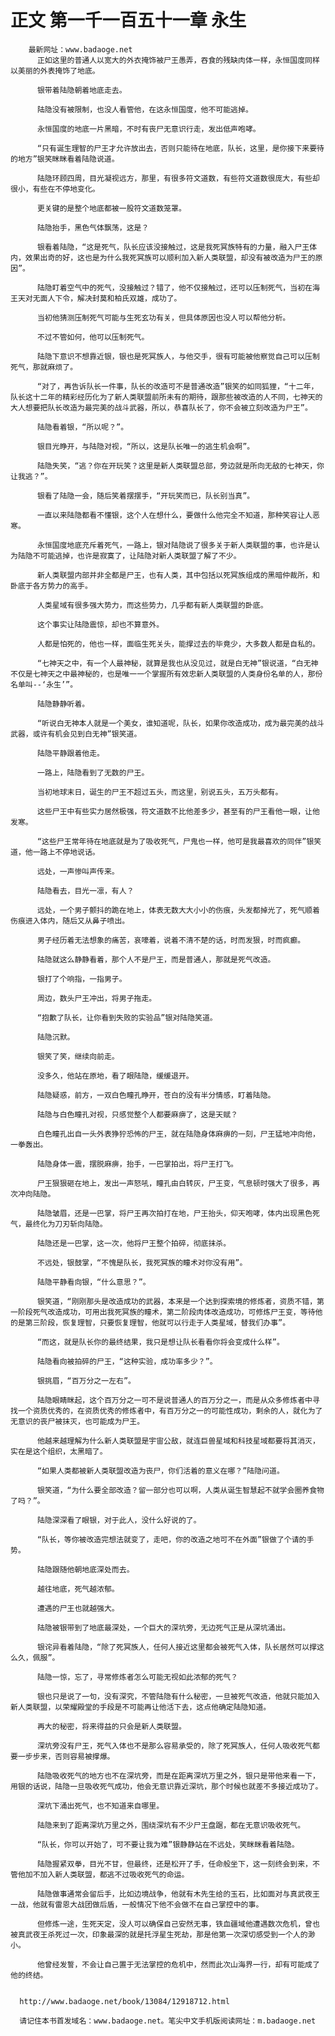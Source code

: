 # 正文 第一千一百五十一章 永生
        最新网址：www.badaoge.net
          正如这里的普通人以宽大的外衣掩饰被尸王愚弄，吞食的残缺肉体一样，永恒国度同样以美丽的外表掩饰了地底。
      
          银带着陆隐朝着地底走去。
      
          陆隐没有被限制，也没人看管他，在这永恒国度，他不可能逃掉。
      
          永恒国度的地底一片黑暗，不时有丧尸无意识行走，发出低声咆哮。
      
          “只有诞生理智的尸王才允许放出去，否则只能待在地底，队长，这里，是你接下来要待的地方”银笑眯眯看着陆隐说道。
      
          陆隐环顾四周，目光凝视远方，那里，有很多符文道数，有些符文道数很庞大，有些却很小，有些在不停地变化。
      
          更关键的是整个地底都被一股符文道数笼罩。
      
          陆隐抬手，黑色气体飘荡，这是？
      
          银看着陆隐，“这是死气，队长应该没接触过，这是我死冥族特有的力量，融入尸王体内，效果出奇的好，这也是为什么我死冥族可以顺利加入新人类联盟，却没有被改造为尸王的原因”。
      
          陆隐盯着空气中的死气，没接触过？错了，他不仅接触过，还可以压制死气，当初在海王天对无面人下令，解决封莫和柏氏双雄，成功了。
      
          当初他猜测压制死气可能与生死玄功有关，但具体原因也没人可以帮他分析。
      
          不过不管如何，他可以压制死气。
      
          陆隐下意识不想靠近银，银也是死冥族人，与他交手，很有可能被他察觉自己可以压制死气，那就麻烦了。
      
          “对了，再告诉队长一件事，队长的改造可不是普通改造”银笑的如同狐狸，“十二年，队长这十二年的精彩经历化为了新人类联盟前所未有的期待，跟那些被改造的人不同，七神天的大人想要把队长改造为最完美的战斗武器，所以，恭喜队长了，你不会被立刻改造为尸王”。
      
          陆隐看着银，“所以呢？”。
      
          银目光睁开，与陆隐对视，“所以，这是队长唯一的逃生机会啊”。
      
          陆隐失笑，“逃？你在开玩笑？这里是新人类联盟总部，旁边就是所向无敌的七神天，你让我逃？”。
      
          银看了陆隐一会，随后笑着摆摆手，“开玩笑而已，队长别当真”。
      
          一直以来陆隐都看不懂银，这个人在想什么，要做什么他完全不知道，那种笑容让人恶寒。
      
          永恒国度地底充斥着死气，一路上，银对陆隐说了很多关于新人类联盟的事，也许是认为陆隐不可能逃掉，也许是寂寞了，让陆隐对新人类联盟了解了不少。
      
          新人类联盟内部并非全都是尸王，也有人类，其中包括以死冥族组成的黑暗仲裁所，和卧底于各方势力的高手。
      
          人类星域有很多强大势力，而这些势力，几乎都有新人类联盟的卧底。
      
          这个事实让陆隐震惊，却也不算意外。
      
          人都是怕死的，他也一样，面临生死关头，能撑过去的毕竟少，大多数人都是自私的。
      
          “七神天之中，有一个人最神秘，就算是我也从没见过，就是白无神”银说道，“白无神不仅是七神天之中最神秘的，也是唯一一个掌握所有效忠新人类联盟的人类身份名单的人，那份名单叫--‘永生’”。
      
          陆隐静静听着。
      
          “听说白无神本人就是一个美女，谁知道呢，队长，如果你改造成功，成为最完美的战斗武器，或许有机会见到白无神”银笑道。
      
          陆隐平静跟着他走。
      
          一路上，陆隐看到了无数的尸王。
      
          当初地球末日，诞生的尸王不超过五头，而这里，别说五头，五万头都有。
      
          这些尸王中有些实力居然极强，符文道数不比他差多少，甚至有的尸王看他一眼，让他发寒。
      
          “这些尸王常年待在地底就是为了吸收死气，尸鬼也一样，他可是我最喜欢的同伴”银笑道，他一路上不停地说话。
      
          远处，一声惨叫声传来。
      
          陆隐看去，目光一凛，有人？
      
          远处，一个男子颤抖的跪在地上，体表无数大大小小的伤痕，头发都掉光了，死气顺着伤痕进入体内，随后又从鼻子喷出。
      
          男子经历着无法想象的痛苦，哀嚎着，说着不清不楚的话，时而发狠，时而疯癫。
      
          陆隐就这么静静看着，那个人不是尸王，而是普通人，那就是死气改造。
      
          银打了个响指，一指男子。
      
          周边，数头尸王冲出，将男子拖走。
      
          “抱歉了队长，让你看到失败的实验品”银对陆隐笑道。
      
          陆隐沉默。
      
          银笑了笑，继续向前走。
      
          没多久，他站在原地，看了眼陆隐，缓缓退开。
      
          陆隐疑惑，前方，一双白色瞳孔睁开，苍白的没有半分情感，盯着陆隐。
      
          陆隐与白色瞳孔对视，只感觉整个人都要麻痹了，这是天赋？
      
          白色瞳孔出自一头外表狰狞恐怖的尸王，就在陆隐身体麻痹的一刻，尸王猛地冲向他，一拳轰出。
      
          陆隐身体一震，摆脱麻痹，抬手，一巴掌拍出，将尸王打飞。
      
          尸王狠狠砸在地上，发出一声怒吼，瞳孔由白转灰，尸王变，气息顿时强大了很多，再次冲向陆隐。
      
          陆隐皱眉，还是一巴掌，将尸王再次拍打在地，尸王抬头，仰天咆哮，体内出现黑色死气，最终化为刀刃斩向陆隐。
      
          陆隐还是一巴掌，这一次，他将尸王整个拍碎，彻底抹杀。
      
          不远处，银鼓掌，“不愧是队长，我死冥族的瞳术对你没有用”。
      
          陆隐平静看向银，“什么意思？”。
      
          银笑道，“刚刚那头是改造成功的武器，本来是一个达到探索境的修炼者，资质不错，第一阶段死气改造成功，可用出我死冥族的瞳术，第二阶段肉体改造成功，可修炼尸王变，等待他的是第三阶段，恢复理智，只要恢复理智，他就可以行走于人类星域，替我们办事”。
      
          “而这，就是队长你的最终结果，我只是想让队长看看你将会变成什么样”。
      
          陆隐看向被拍碎的尸王，“这种实验，成功率多少？”。
      
          银挑眉，“百万分之一左右”。
      
          陆隐眼睛眯起，这个百万分之一可不是说普通人的百万分之一，而是从众多修炼者中寻找一个资质优秀的，在资质优秀的修炼者中，有百万分之一的可能性成功，剩余的人，就化为了无意识的丧尸被抹灭，也可能成为尸王。
      
          他越来越理解为什么新人类联盟是宇宙公敌，就连巨兽星域和科技星域都要将其消灭，实在是这个组织，太黑暗了。
      
          “如果人类都被新人类联盟改造为丧尸，你们活着的意义在哪？”陆隐问道。
      
          银笑道，“为什么要全部改造？留一部分也可以啊，人类从诞生智慧起不就学会圈养食物了吗？”。
      
          陆隐深深看了眼银，对于此人，没什么好说的了。
      
          “队长，等你被改造完想法就变了，走吧，你的改造之地可不在外面”银做了个请的手势。
      
          陆隐跟随他朝地底深处而去。
      
          越往地底，死气越浓郁。
      
          遭遇的尸王也就越强大。
      
          陆隐被银带到了地底最深处，一个巨大的深坑旁，无边死气正是从深坑涌出。
      
          银诧异看着陆隐，“除了死冥族人，任何人接近这里都会被死气入体，队长居然可以撑这么久，佩服”。
      
          陆隐一惊，忘了，寻常修炼者怎么可能无视如此浓郁的死气？
      
          银也只是说了一句，没有深究，不管陆隐有什么秘密，一旦被死气改造，他就只能加入新人类联盟，以荣耀殿堂的手段是不可能再让他活下去，这点他确定陆隐知道。
      
          再大的秘密，将来得益的只会是新人类联盟。
      
          深坑旁没有尸王，死气入体也不是那么容易承受的，除了死冥族人，任何人吸收死气都要一步步来，否则容易被撑爆。
      
          陆隐吸收死气的地方也不在深坑旁，而是在距离深坑万里之外，银只是带他来看一下，用银的话说，陆隐一旦吸收死气成功，他会无意识靠近深坑，那个时候也就差不多接近成功了。
      
          深坑下涌出死气，也不知道来自哪里。
      
          陆隐来到了距离深坑万里之外，围绕深坑有不少尸王盘踞，都在无意识吸收死气。
      
          “队长，你可以开始了，可不要让我为难”银静静站在不远处，笑眯眯看着陆隐。
      
          陆隐握紧双拳，目光不甘，但最终，还是松开了手，任命般坐下，这一刻终会到来，不管他加不加入新人类联盟，都逃不过吸收死气的命运。
      
          陆隐做事通常会留后手，比如边境战争，他就有木先生给的玉石，比如面对与真武夜王一战，他就有雷恩大战团做后盾，一般情况下他不会做不在自己掌控中的事。
      
          但修炼一途，生死天定，没人可以确保自己安然无事，铁血疆域他遭遇数次危机，曾也被真武夜王杀死过一次，印象最深的就是托浮星生死劫，那是他第一次深切感受到一个人的渺小。
      
          他曾经发誓，不会让自己置于无法掌控的危机中，然而此次山海界一行，却有可能成了他的终结。
      
      
      http://www.badaoge.net/book/13084/12918712.html
      
      请记住本书首发域名：www.badaoge.net。笔尖中文手机版阅读网址：m.badaoge.net